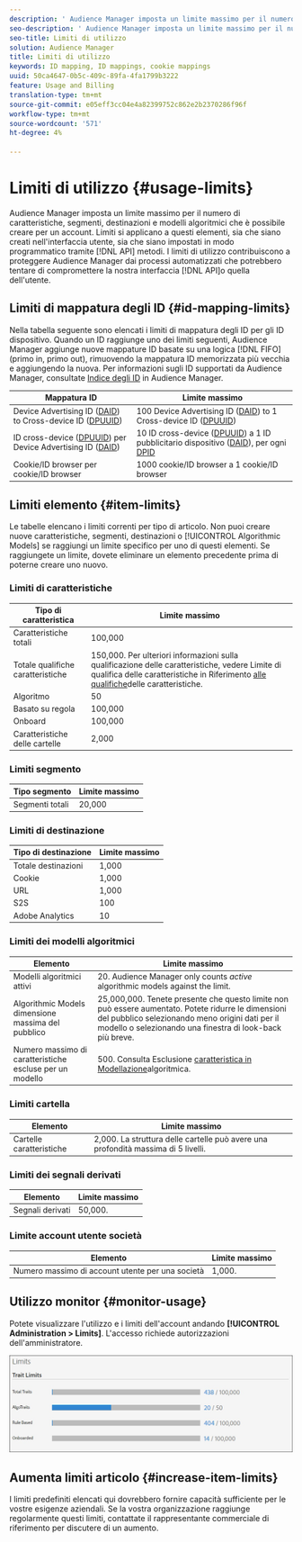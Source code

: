 ```yaml
---
description: ' Audience Manager imposta un limite massimo per il numero di caratteristiche, segmenti, destinazioni e modelli algoritmici che è possibile creare per un account. Limiti si applicano a questi elementi, sia che siano creati nell''interfaccia utente, sia che siano stati impostati in modo programmatico tramite i metodi API. I limiti di utilizzo contribuiscono a proteggere  Audience Manager dai processi automatizzati che potrebbero tentare di compromettere le nostre API o interfaccia utente.'
seo-description: ' Audience Manager imposta un limite massimo per il numero di caratteristiche, segmenti, destinazioni e modelli algoritmici che è possibile creare per un account. Limiti si applicano a questi elementi, sia che siano creati nell''interfaccia utente, sia che siano stati impostati in modo programmatico tramite i metodi API. I limiti di utilizzo contribuiscono a proteggere  Audience Manager dai processi automatizzati che potrebbero tentare di compromettere le nostre API o interfaccia utente.'
seo-title: Limiti di utilizzo
solution: Audience Manager
title: Limiti di utilizzo
keywords: ID mapping, ID mappings, cookie mappings
uuid: 50ca4647-0b5c-409c-89fa-4fa1799b3222
feature: Usage and Billing
translation-type: tm+mt
source-git-commit: e05eff3cc04e4a82399752c862e2b2370286f96f
workflow-type: tm+mt
source-wordcount: '571'
ht-degree: 4%

---
```



# Limiti di utilizzo {#usage-limits}

 Audience Manager imposta un limite massimo per il numero di caratteristiche, segmenti, destinazioni e modelli algoritmici che è possibile creare per un account. Limiti si applicano a questi elementi, sia che siano creati nell&#39;interfaccia utente, sia che siano impostati in modo programmatico tramite [!DNL API] metodi. I limiti di utilizzo contribuiscono a proteggere  Audience Manager dai processi automatizzati che potrebbero tentare di compromettere la nostra interfaccia [!DNL API]o quella dell&#39;utente.

## Limiti di mappatura degli ID {#id-mapping-limits}

Nella tabella seguente sono elencati i limiti di mappatura [](../../integration/sending-audience-data/batch-data-transfer-explained/id-sync-http.md) degli ID per gli ID dispositivo. Quando un ID raggiunge uno dei limiti seguenti,  Audience Manager aggiunge nuove mappature ID basate su una logica [!DNL FIFO] (primo in, primo out), rimuovendo la mappatura ID memorizzata più vecchia e aggiungendo la nuova. Per informazioni sugli ID supportati da  Audience Manager, consultate [Indice degli ID](../../reference/ids-in-aam.md) in  Audience Manager.

| Mappatura ID | Limite massimo |
|-----------|-------------- |
| Device Advertising ID ([DAID](../../reference/ids-in-aam.md)) to Cross-device ID ([DPUUID](../../reference/ids-in-aam.md)) | 100 Device Advertising ID ([DAID](../../reference/ids-in-aam.md)) to 1 Cross-device ID ([DPUUID](../../reference/ids-in-aam.md)) |
| ID cross-device ([DPUUID](../../reference/ids-in-aam.md)) per Device Advertising ID ([DAID](../../reference/ids-in-aam.md)) | 10 ID cross-device ([DPUUID](../../reference/ids-in-aam.md)) a 1 ID pubblicitario dispositivo ([DAID](../../reference/ids-in-aam.md)), per ogni [DPID](../../reference/ids-in-aam.md) |
| Cookie/ID browser per cookie/ID browser | 1000 cookie/ID browser a 1 cookie/ID browser |

## Limiti elemento {#item-limits}

Le tabelle elencano i limiti correnti per tipo di articolo. Non puoi creare nuove caratteristiche, segmenti, destinazioni o [!UICONTROL Algorithmic Models] se raggiungi un limite specifico per uno di questi elementi. Se raggiungete un limite, dovete eliminare un elemento precedente prima di poterne creare uno nuovo.

### Limiti di caratteristiche

| Tipo di caratteristica | Limite massimo |
| -------------------------- | ------------------------------------- |
| Caratteristiche totali | 100,000 |
| Totale qualifiche caratteristiche | 150,000. Per ulteriori informazioni sulla qualificazione delle caratteristiche, vedere Limite di qualifica delle caratteristiche in Riferimento [alle qualifiche](/help/using/features/traits/trait-and-segment-qualification-reference.md#trait-qualification-limit)delle caratteristiche. |
| Algoritmo | 50 |
| Basato su regola | 100,000 |
| Onboard | 100,000 |
| Caratteristiche delle cartelle | 2,000 |

### Limiti segmento

| Tipo segmento | Limite massimo |
| -------------- | ------------- |
| Segmenti totali | 20,000 |

### Limiti di destinazione

| Tipo di destinazione | Limite massimo |
| ------------------ | ------------- |
| Totale destinazioni | 1,000 |
| Cookie | 1,000 |
| URL | 1,000 |
| S2S | 100 |
| Adobe Analytics | 10 |

### Limiti dei modelli algoritmici

| Elemento | Limite massimo |
| -------- | ----- |
| Modelli algoritmici attivi | 20. Audience Manager only counts *active* algorithmic models against the limit. |
| Algorithmic Models dimensione massima del pubblico | 25,000,000.  Tenete presente che questo limite non può essere aumentato. Potete ridurre le dimensioni del pubblico selezionando meno origini dati per il modello o selezionando una finestra di look-back più breve. |
| Numero massimo di caratteristiche escluse per un modello | 500. Consulta Esclusione [caratteristica in Modellazione](/help/using/features/algorithmic-models/trait-exclusion-algo-models.md)algoritmica. |

### Limiti cartella

| Elemento | Limite massimo |
| ------------- | ------------------ |
| Cartelle caratteristiche | 2,000.  La struttura delle cartelle può avere una profondità massima di 5 livelli. |

### Limiti dei segnali derivati

| Elemento | Limite massimo |
| --------------- | ------------- |
| Segnali derivati | 50,000. |

### Limite account utente società

| Elemento | Limite massimo |
| ----------- | ------------- |
| Numero massimo di account utente per una società | 1,000. |

## Utilizzo monitor {#monitor-usage}

Potete visualizzare l&#39;utilizzo e i limiti dell&#39;account andando **[!UICONTROL Administration > Limits]**. L&#39;accesso richiede autorizzazioni dell&#39;amministratore.

![immagine con limiti di utilizzo](assets/usage-limits.png)

## Aumenta limiti articolo {#increase-item-limits}

I limiti predefiniti elencati qui dovrebbero fornire capacità sufficiente per le vostre esigenze aziendali. Se la vostra organizzazione raggiunge regolarmente questi limiti, contattate il rappresentante commerciale di riferimento per discutere di un aumento.